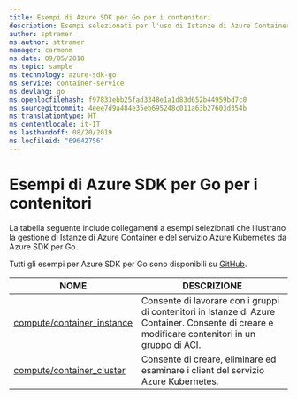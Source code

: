 ```yaml
---
title: Esempi di Azure SDK per Go per i contenitori
description: Esempi selezionati per l'uso di Istanze di Azure Container e del servizio Azure Kubernetes da Azure SDK per Go.
author: sptramer
ms.author: sttramer
manager: carmonm
ms.date: 09/05/2018
ms.topic: sample
ms.technology: azure-sdk-go
ms.service: container-service
ms.devlang: go
ms.openlocfilehash: f97833ebb25fad3348e1a1d83d652b44959bd7c0
ms.sourcegitcommit: 4eee7d9a484e35eb695248c011a63b27603d354b
ms.translationtype: HT
ms.contentlocale: it-IT
ms.lasthandoff: 08/20/2019
ms.locfileid: "69642756"
---
```

# <a name="azure-sdk-for-go-samples-for-containers"></a>Esempi di Azure SDK per Go per i contenitori

La tabella seguente include collegamenti a esempi selezionati che illustrano la gestione di Istanze di Azure Container e del servizio Azure Kubernetes da Azure SDK per Go.

Tutti gli esempi per Azure SDK per Go sono disponibili su [GitHub](https://github.com/Azure-Samples/azure-sdk-for-go-samples).

| NOME | DESCRIZIONE |
|------|-------------|
| [compute/container_instance](https://github.com/Azure-Samples/azure-sdk-for-go-samples/blob/master/compute/container_instance.go) | Consente di lavorare con i gruppi di contenitori in Istanze di Azure Container. Consente di creare e modificare contenitori in un gruppo di ACI. |
| [compute/container_cluster](https://github.com/Azure-Samples/azure-sdk-for-go-samples/blob/master/compute/container_cluster.go) | Consente di creare, eliminare ed esaminare i client del servizio Azure Kubernetes. |
